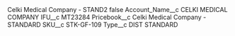 <?xml version="1.0" encoding="UTF-8"?>
<CustomMetadata xmlns="http://soap.sforce.com/2006/04/metadata" xmlns:xsi="http://www.w3.org/2001/XMLSchema-instance" xmlns:xsd="http://www.w3.org/2001/XMLSchema">
    <label>Celki Medical Company - STAND2</label>
    <protected>false</protected>
    <values>
        <field>Account_Name__c</field>
        <value xsi:type="xsd:string">CELKI MEDICAL COMPANY</value>
    </values>
    <values>
        <field>IFU__c</field>
        <value xsi:type="xsd:string">MT23284</value>
    </values>
    <values>
        <field>Pricebook__c</field>
        <value xsi:type="xsd:string">Celki Medical Company - STANDARD</value>
    </values>
    <values>
        <field>SKU__c</field>
        <value xsi:type="xsd:string">STK-GF-109</value>
    </values>
    <values>
        <field>Type__c</field>
        <value xsi:type="xsd:string">DIST STANDARD</value>
    </values>
</CustomMetadata>
